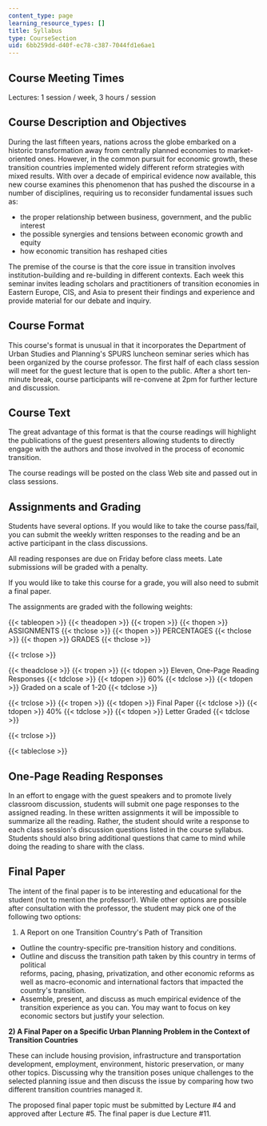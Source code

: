 ```yaml
---
content_type: page
learning_resource_types: []
title: Syllabus
type: CourseSection
uid: 6bb259dd-d40f-ec78-c387-7044fd1e6ae1
---
```


Course Meeting Times
--------------------

Lectures: 1 session / week, 3 hours / session

Course Description and Objectives
---------------------------------

During the last fifteen years, nations across the globe embarked on a historic transformation away from centrally planned economies to market-oriented ones. However, in the common pursuit for economic growth, these transition countries implemented widely different reform strategies with mixed results. With over a decade of empirical evidence now available, this new course examines this phenomenon that has pushed the discourse in a number of disciplines, requiring us to reconsider fundamental issues such as:

*   the proper relationship between business, government, and the public interest
*   the possible synergies and tensions between economic growth and equity
*   how economic transition has reshaped cities

The premise of the course is that the core issue in transition involves institution-building and re-building in different contexts. Each week this seminar invites leading scholars and practitioners of transition economies in Eastern Europe, CIS, and Asia to present their findings and experience and provide material for our debate and inquiry.

Course Format
-------------

This course's format is unusual in that it incorporates the Department of Urban Studies and Planning's SPURS luncheon seminar series which has been organized by the course professor. The first half of each class session will meet for the guest lecture that is open to the public. After a short ten-minute break, course participants will re-convene at 2pm for further lecture and discussion.

Course Text
-----------

The great advantage of this format is that the course readings will highlight the publications of the guest presenters allowing students to directly engage with the authors and those involved in the process of economic transition.

The course readings will be posted on the class Web site and passed out in class sessions.

Assignments and Grading
-----------------------

Students have several options. If you would like to take the course pass/fail, you can submit the weekly written responses to the reading and be an active participant in the class discussions.

All reading responses are due on Friday before class meets. Late submissions will be graded with a penalty.

If you would like to take this course for a grade, you will also need to submit a final paper.

The assignments are graded with the following weights:

{{< tableopen >}}
{{< theadopen >}}
{{< tropen >}}
{{< thopen >}}
ASSIGNMENTS
{{< thclose >}}
{{< thopen >}}
PERCENTAGES
{{< thclose >}}
{{< thopen >}}
GRADES
{{< thclose >}}

{{< trclose >}}

{{< theadclose >}}
{{< tropen >}}
{{< tdopen >}}
Eleven, One-Page Reading Responses
{{< tdclose >}}
{{< tdopen >}}
60%
{{< tdclose >}}
{{< tdopen >}}
Graded on a scale of 1-20
{{< tdclose >}}

{{< trclose >}}
{{< tropen >}}
{{< tdopen >}}
Final Paper
{{< tdclose >}}
{{< tdopen >}}
40%
{{< tdclose >}}
{{< tdopen >}}
Letter Graded
{{< tdclose >}}

{{< trclose >}}

{{< tableclose >}}

One-Page Reading Responses
--------------------------

In an effort to engage with the guest speakers and to promote lively classroom discussion, students will submit one page responses to the assigned reading. In these written assignments it will be impossible to summarize all the reading. Rather, the student should write a response to each class session's discussion questions listed in the course syllabus. Students should also bring additional questions that came to mind while doing the reading to share with the class.

Final Paper
-----------

The intent of the final paper is to be interesting and educational for the student (not to mention the professor!). While other options are possible after consultation with the professor, the student may pick one of the following two options:

1) A Report on one Transition Country's Path of Transition

*   Outline the country-specific pre-transition history and conditions.
*   Outline and discuss the transition path taken by this country in terms of political  
    reforms, pacing, phasing, privatization, and other economic reforms as well as macro-economic and international factors that impacted the country's transition.
*   Assemble, present, and discuss as much empirical evidence of the transition experience as you can. You may want to focus on key economic sectors but justify your selection.

**2) A Final Paper on a Specific Urban Planning Problem in the Context of Transition Countries**

These can include housing provision, infrastructure and transportation development, employment, environment, historic preservation, or many other topics. Discussing why the transition poses unique challenges to the selected planning issue and then discuss the issue by comparing how two different transition countries managed it.

The proposed final paper topic must be submitted by Lecture #4 and approved after Lecture #5. The final paper is due Lecture #11.
